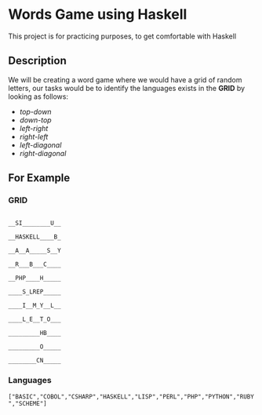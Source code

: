 # Words Game using Haskell

This project is for practicing purposes, to get comfortable with Haskell

## Description

We will be creating a word game where we would have a grid of random letters,
our tasks would be to identify the languages exists in the **GRID** by looking as follows:

- _top-down_
- _down-top_
- _left-right_
- _right-left_
- _left-diagonal_
- _right-diagonal_

## For Example

### GRID

```__C________R___

__SI________U__

__HASKELL____B_

__A__A_____S__Y

__R___B___C____

__PHP____H_____

____S_LREP_____

____I__M_Y__L__

____L_E__T_O___

_________HB____

_________O_____

________CN_____
```

### Languages

`["BASIC","COBOL","CSHARP","HASKELL","LISP","PERL","PHP","PYTHON","RUBY","SCHEME"]`
